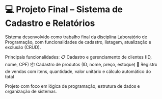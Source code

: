 # 💻 Projeto Final – Sistema de Cadastro e Relatórios

<p> Sistema desenvolvido como trabalho final da disciplina Laboratório de Programação, com funcionalidades de cadastro, listagem, atualização e exclusão (CRUD).
<p>Principais funcionalidades:
📋 Cadastro e gerenciamento de clientes (ID, nome, CPF)
📦 Cadastro de produtos (ID, nome, preço, estoque)
🧾 Registro de vendas com itens, quantidade, valor unitário e cálculo automático do total

Projeto com foco em lógica de programação, estrutura de dados e organização de sistemas.
